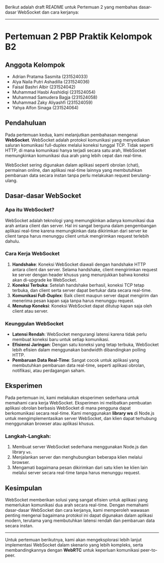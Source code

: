 Berikut adalah draft README untuk Pertemuan 2 yang membahas dasar-dasar WebSocket dan cara kerjanya:

---

# Pertemuan 2 PBP Praktik Kelompok B2

## Anggota Kelompok
- Adrian Pratama Sasmita (231524033)
- Alya Naila Putri Ashadilla (231524036)
- Faisal Bashri Albir (231524042)
- Muhammad Hasbi Asshidiqi (231524054)
- Muhammad Samudera Bagja (231524058)
- Muhammad Zaky Aliyashfi (231524059)
- Yahya Alfon Sinaga (231524064)

## Pendahuluan
Pada pertemuan kedua, kami melanjutkan pembahasan mengenai **WebSocket**. WebSocket adalah protokol komunikasi yang menyediakan saluran komunikasi full-duplex melalui koneksi tunggal TCP. Tidak seperti HTTP, di mana komunikasi hanya terjadi secara satu arah, WebSocket memungkinkan komunikasi dua arah yang lebih cepat dan real-time.

WebSocket sering digunakan dalam aplikasi seperti obrolan (chat), permainan online, dan aplikasi real-time lainnya yang membutuhkan pembaruan data secara instan tanpa perlu melakukan request berulang-ulang.

## Dasar-dasar WebSocket
### Apa itu WebSocket?
WebSocket adalah teknologi yang memungkinkan adanya komunikasi dua arah antara client dan server. Hal ini sangat berguna dalam pengembangan aplikasi real-time karena memungkinkan data dikirimkan dari server ke client tanpa harus menunggu client untuk mengirimkan request terlebih dahulu.

### Cara Kerja WebSocket
1. **Handshake**: Koneksi WebSocket diawali dengan handshake HTTP antara client dan server. Selama handshake, client mengirimkan request ke server dengan header khusus yang menunjukkan bahwa koneksi akan di-upgrade ke WebSocket.
2. **Koneksi Terbuka**: Setelah handshake berhasil, koneksi TCP tetap terbuka, dan client serta server dapat bertukar data secara real-time.
3. **Komunikasi Full-Duplex**: Baik client maupun server dapat mengirim dan menerima pesan kapan saja tanpa harus menunggu request.
4. **Menutup Koneksi**: Koneksi WebSocket dapat ditutup kapan saja oleh client atau server.

### Keunggulan WebSocket
- **Latensi Rendah**: WebSocket mengurangi latensi karena tidak perlu membuat koneksi baru untuk setiap komunikasi.
- **Efisiensi Jaringan**: Dengan satu koneksi yang tetap terbuka, WebSocket lebih efisien dalam menggunakan bandwidth dibandingkan polling HTTP.
- **Pembaruan Data Real-Time**: Sangat cocok untuk aplikasi yang membutuhkan pembaruan data real-time, seperti aplikasi obrolan, notifikasi, atau perdagangan saham.

## Eksperimen
Pada pertemuan ini, kami melakukan eksperimen sederhana untuk memahami cara kerja WebSocket. Eksperimen ini melibatkan pembuatan aplikasi obrolan berbasis WebSocket di mana pengguna dapat berkomunikasi secara real-time. Kami menggunakan **library ws** di Node.js untuk mengimplementasikan server WebSocket, dan klien dapat terhubung menggunakan browser atau aplikasi khusus.

### Langkah-Langkah:
1. Membuat server WebSocket sederhana menggunakan Node.js dan library `ws`.
2. Menjalankan server dan menghubungkan beberapa klien melalui browser.
3. Mengamati bagaimana pesan dikirimkan dari satu klien ke klien lain melalui server secara real-time tanpa harus menunggu request.

## Kesimpulan
WebSocket memberikan solusi yang sangat efisien untuk aplikasi yang memerlukan komunikasi dua arah secara real-time. Dengan memahami dasar-dasar WebSocket dan cara kerjanya, kami memperoleh wawasan penting mengenai bagaimana protokol ini dapat digunakan dalam aplikasi modern, terutama yang membutuhkan latensi rendah dan pembaruan data secara instan.

---

Untuk pertemuan berikutnya, kami akan mengeksplorasi lebih lanjut implementasi WebSocket dalam skenario yang lebih kompleks, serta membandingkannya dengan **WebRTC** untuk keperluan komunikasi peer-to-peer.

